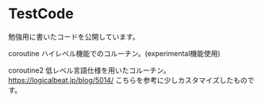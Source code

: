 # TestCode
勉強用に書いたコードを公開しています。

coroutine
ハイレベル機能でのコルーチン。(experimental機能使用)

coroutine2
低レベル言語仕様を用いたコルーチン。
https://logicalbeat.jp/blog/5014/
こちらを参考に少しカスタマイズしたものです。